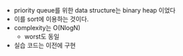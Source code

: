 - priority queue를 위한 data structure는 binary heap 이었다
- 이를 sort에 이용하는 것이다.
- complexity는 O(NlogN) 
    - worst도 동일
- 실습 코드는 이전에 구현